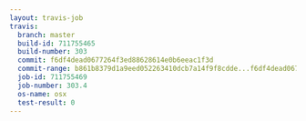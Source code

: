 ```yaml
---
layout: travis-job
travis:
  branch: master
  build-id: 711755465
  build-number: 303
  commit: f6df4dead0677264f3ed88628614e0b6eeac1f3d
  commit-range: b861b8379d1a9eed052263410dcb7a14f9f8cdde...f6df4dead0677264f3ed88628614e0b6eeac1f3d
  job-id: 711755469
  job-number: 303.4
  os-name: osx
  test-result: 0
---
```

